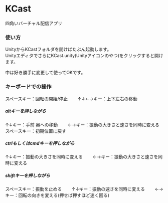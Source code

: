 # KCast
四角いバーチャル配信アプリ



### 使い方
UnityからKCastフォルダを開けばたぶん起動します。  
UnityエディタでさらにKCast.unity(Unityアイコンのやつ)をクリックすると開けます。



中は好き勝手に変更して使ってOKです。



### キーボードでの操作
スペースキー：回転の開始/停止　　
↑↓←→キー：上下左右の移動　　

##### altキーを押しながら
↑↓キー：手前 奥への移動　　
←→キー：振動の大きさと速さを同時に変える　　
スペースキー：初期位置に戻す　　

##### ctrlもしくはcmdキーを押しながら
↑↓キー：振動の大きさを同時に変える　　
←→キー：振動の大きさと速さを同時に変える　　

##### shiftキーを押しながら
スペースキー：振動を止める　　
↑↓キー：振動の速さを同時に変える　　
←→キー：回転の向きを変える(押せば押すほど速く回る)　　

